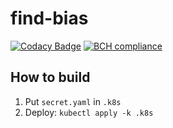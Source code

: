 # find-bias

[![Codacy Badge](https://api.codacy.com/project/badge/Grade/51dd4eaa7ada403bb7a7a73e0bca34e1)](https://www.codacy.com/app/AaronBuxbaum/find-bias?utm_source=github.com&amp;utm_medium=referral&amp;utm_content=AaronBuxbaum/find-bias&amp;utm_campaign=Badge_Grade)
[![BCH compliance](https://bettercodehub.com/edge/badge/AaronBuxbaum/find-bias?branch=master)](https://bettercodehub.com/)

## How to build

 1. Put `secret.yaml` in `.k8s`
 2. Deploy: `kubectl apply -k .k8s`

